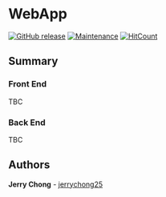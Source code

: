 # WebApp

[![GitHub release](https://img.shields.io/github/release/jerrychong25/WebApp.svg)](https://gitHub.com/jerrychong25/WebApp/releases/)
[![Maintenance](https://img.shields.io/badge/Maintained%3F-yes-green.svg)](https://github.com/jerrychong25/WebApp/graphs/commit-activity)
[![HitCount](http://hits.dwyl.com/jerrychong25/WebApp.svg)](http://hits.dwyl.com/jerrychong25/WebApp)

## Summary

### Front End
TBC

### Back End
TBC

## Authors

**Jerry Chong** - [jerrychong25](https://github.com/jerrychong25)

